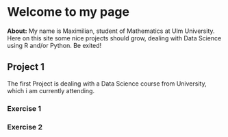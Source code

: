 # Welcome to my page

**About:** My name is Maximilian, student of Mathematics at Ulm University. Here on this site some nice projects should grow, dealing with Data Science using R and/or Python.
Be exited!

## Project 1 
The first Project is dealing with a Data Science course from University, which i am currently attending.
### Exercise 1

### Exercise 2




